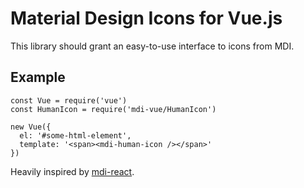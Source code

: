 # Material Design Icons for Vue.js


This library should grant an easy-to-use interface to icons from MDI.


## Example

```
const Vue = require('vue')
const HumanIcon = require('mdi-vue/HumanIcon')

new Vue({
  el: '#some-html-element',
  template: '<span><mdi-human-icon /></span>'
})
```


Heavily inspired by [mdi-react](https://github.com/levrik/mdi-react/).
